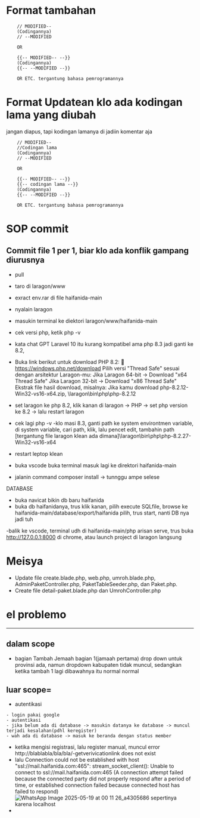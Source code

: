 # Format tambahan
```
    // MODIFIED--
    (Codingannya)
    // --MODIFIED

    OR

    {{-- MODIFIED-- --}}
    (Codingannya)
    {{-- --MODIFIED --}}

    OR ETC. tergantung bahasa pemrogramannya
```
# Format Updatean klo ada kodingan lama yang diubah
jangan diapus, tapi kodingan lamanya di jadiin komentar aja
```
    // MODIFIED--
    //Codingan lama
    (Codingannya)
    // --MODIFIED

    OR

    {{-- MODIFIED-- --}}
    {{-- codingan lama --}}
    (Codingannya)
    {{-- --MODIFIED --}}

    OR ETC. tergantung bahasa pemrogramannya
```
# SOP commit
Commit file 1 per 1, biar klo ada konflik gampang diurusnya
---
- pull
- taro di laragon/www
- exract env.rar di file haifanida-main
- nyalain laragon
- masukin terminal ke diektori laragon/www/haifanida-main
- cek versi php, ketik  php -v
- kata chat GPT Laravel 10 itu kurang kompatibel ama php 8.3 jadi ganti ke 8.2, 
- Buka link berikut untuk download PHP 8.2: 🔗 https://windows.php.net/download
Pilih versi "Thread Safe" sesuai dengan arsitektur Laragon-mu:
Jika Laragon 64-bit → Download "x64 Thread Safe"
Jika Laragon 32-bit → Download "x86 Thread Safe"
Ekstrak file hasil download, misalnya:
Jika kamu download php-8.2.12-Win32-vs16-x64.zip, \laragon\bin\php\php-8.2.12

- set laragon ke php 8.2, klik kanan di laragon -> PHP -> set php version ke 8.2 -> lalu restart laragon
- cek lagi php -v
-klo masi 8.3, ganti path ke system environtmen variable, di system variable, cari path, klik, lalu pencet edit, tambahin path [tergantung file laragon klean ada dimana]\laragon\bin\php\php-8.2.27-Win32-vs16-x64
- restart leptop klean
- buka vscode buka terminal masuk lagi ke direktori haifanida-main
- jalanin command composer install -> tunnggu ampe selese

DATABASE
- buka navicat bikin db baru haifanida
- buka db haifanidanya, trus klik kanan, pilih execute SQLfile, browse ke haifanida-main/database/export/haifanida pilih, trus start, nanti DB nya jadi tuh

-balik ke vscode, terminal udh di haifanida-main/php arisan serve, trus buka http://127.0.0.1:8000 di chrome, atau launch project di laragon langsung


# Meisya
- Update file create.blade.php, web.php, umroh.blade.php, AdminPaketController.php, PaketTableSeeder.php, dan Paket.php.
- Create file detail-paket.blade.php dan UmrohController.php


# el problemo
---
## dalam scope
- bagian Tambah Jemaah bagian 1(jamaah pertama) drop down untuk provinsi ada, namun dropdown kabupaten tidak muncul, sedangkan ketika tambah 1 lagi dibawahnya itu normal normal 
## luar scope=
- autentikasi
```
- login pakai google
- autentikasi
- jika belum ada di database -> masukin datanya ke database -> muncul terjadi kesalahan(pdhl keregister)
- wah ada di database -> masuk ke beranda dengan status member
```
- ketika mengisi registrasi, lalu register manual, muncul error http://blablabla/bla/bla/-getverivicationlink does not exist
- lalu Connection could not be established with host "ssl://mail.haifanida.com:465": stream_socket_client(): Unable to connect to ssl://mail.haifanida.com:465 (A connection attempt failed because the connected party did not properly respond after a period of time, or established connection failed because connected host has failed to respond)
![WhatsApp Image 2025-05-19 at 00 11 26_a4305686](https://github.com/user-attachments/assets/c78726d8-261d-46dc-b3af-03462bb552ab)
sepertinya karena localhost
- 
